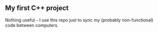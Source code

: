 ## My first C++ project
Nothing useful - I use this repo just to sync my (probably non-functional) code  between computers.

